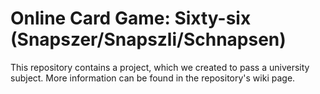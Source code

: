 # Online Card Game: Sixty-six **(Snapszer/Snapszli/Schnapsen)**

This repository contains a project, which we created to pass a university subject. More information can be found in the repository's wiki page.
